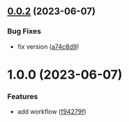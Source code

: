 ## [0.0.2](https://github.com/Dlouxgit/workflow/compare/v0.0.1...v0.0.2) (2023-06-07)


### Bug Fixes

* fix version ([a74c8d9](https://github.com/Dlouxgit/workflow/commit/a74c8d93ed0bb0dbbc39cc4d27759357d97b85ff))

# 1.0.0 (2023-06-07)


### Features

* add workflow ([f94279f](https://github.com/Dlouxgit/workflow/commit/f94279fd8bfc04bb1c4ea74fe86ecc65cc29905e))
